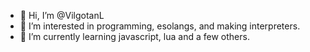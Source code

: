 - 👋 Hi, I’m @VilgotanL
- 👀 I’m interested in programming, esolangs, and making interpreters.
- 🌱 I’m currently learning javascript, lua and a few others.

<!---
VilgotanL/VilgotanL is a ✨ special ✨ repository because its `README.md` (this file) appears on your GitHub profile.
You can click the Preview link to take a look at your changes.
--->
